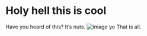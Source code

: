 # Holy hell this is cool
Have you heard of this? It’s nuts.
 ![image yo](https://ychef.files.bbci.co.uk/624x351/p025l9lc.webp)
That is all.
